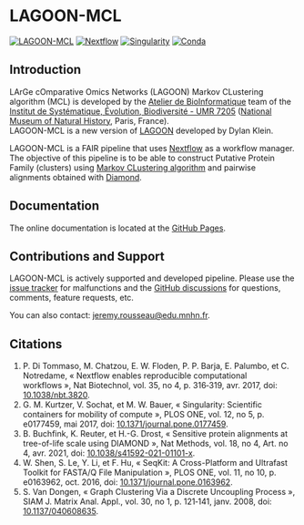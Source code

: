 # LAGOON-MCL

[![LAGOON-MCL](https://img.shields.io/badge/LAGOON--MCL-v1.0.0-red?labelColor=000000)](https://jroussea.github.io/LAGOON-MCL/)
[![Nextflow](https://img.shields.io/badge/nextflow_DSL2-%E2%89%A5_2.10.0-23aa62?labelColor=000000)](https://www.nextflow.io/)
[![Singularity](https://img.shields.io/badge/run_with-singularity-1d355c?labelColor=000000)](https://sylabs.io/singularity/)
[![Conda](https://img.shields.io/badge/run_with-conda-3eb049?logo=anaconda&labelColor=000000)](https://docs.conda.io/projects/conda/en/stable/)

## Introduction

LArGe cOmparative Omics Networks (LAGOON) Markov CLustering algorithm (MCL) is developed by the [Atelier de BioInformatique](https://bioinfo.mnhn.fr/abi/presentation.FR.html?target=_blank) team of the [Institut de Systématique, Évolution, Biodiversité - UMR 7205](https://isyeb.mnhn.fr/fr?target=_blank) ([National Museum of Natural History](https://www.mnhn.fr/fr?target=_blank), Paris, France).\
LAGOON-MCL is a new version of [LAGOON](https://github.com/Dylkln/LAGOON.git?target=_blank) developed by Dylan Klein.

LAGOON-MCL is a FAIR pipeline that uses [Nextflow](https://www.nextflow.io/?target=_blank) as a workflow manager.\
The objective of this pipeline is to be able to construct Putative Protein Family (clusters) using [Markov CLustering algorithm](https://github.com/micans/mcl?target=_blank) and pairwise alignments obtained with [Diamond](https://github.com/bbuchfink/diamond?target=_blank).

## Documentation

The online documentation is located at the [GitHub Pages](https://jroussea.github.io/LAGOON-MCL/?target=_blank).

## Contributions and Support

LAGOON-MCL is actively supported and developed pipeline. Please use the [issue tracker](https://github.com/jroussea/LAGOON-MCL/issues?target=_blank) for malfunctions and the [GitHub discussions](https://github.com/jroussea/LAGOON-MCL/discussions/1?target=_blank) for questions, comments, feature requests, etc.

You can also contact: [jeremy.rousseau@edu.mnhn.fr](mailto:jeremy.rousseau@edu.mnhn.fr?target=_blank).

## Citations

1. P. Di Tommaso, M. Chatzou, E. W. Floden, P. P. Barja, E. Palumbo, et C. Notredame, « Nextflow enables reproducible computational workflows », Nat Biotechnol, vol. 35, no 4, p. 316‑319, avr. 2017, doi: [10.1038/nbt.3820](https://doi.org/10.1038/nbt.3820?target=_blank).
2. G. M. Kurtzer, V. Sochat, et M. W. Bauer, « Singularity: Scientific containers for mobility of compute », PLOS ONE, vol. 12, no 5, p. e0177459, mai 2017, doi: [10.1371/journal.pone.0177459](https://doi.org/10.1371/journal.pone.0177459?target=_blank).
3. B. Buchfink, K. Reuter, et H.-G. Drost, « Sensitive protein alignments at tree-of-life scale using DIAMOND », Nat Methods, vol. 18, no 4, Art. no 4, avr. 2021, doi: [10.1038/s41592-021-01101-x](https://doi.org/10.1038/s41592-021-01101-x?target=_blank).
4. W. Shen, S. Le, Y. Li, et F. Hu, « SeqKit: A Cross-Platform and Ultrafast Toolkit for FASTA/Q File Manipulation », PLOS ONE, vol. 11, no 10, p. e0163962, oct. 2016, doi: [10.1371/journal.pone.0163962](https://doi.org/10.1371/journal.pone.0163962?target=_blank).
5. S. Van Dongen, « Graph Clustering Via a Discrete Uncoupling Process », SIAM J. Matrix Anal. Appl., vol. 30, no 1, p. 121‑141, janv. 2008, doi: [10.1137/040608635](https://doi.org/10.1137/040608635?target=_blank).
